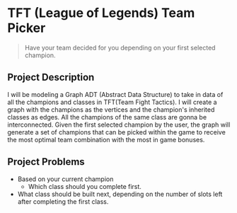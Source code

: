 # TFT (League of Legends) Team Picker

> Have your team decided for you depending on your first selected champion.

## Project Description

I will be modeling a Graph ADT (Abstract Data Structure) to take in data of all the champions and classes in TFT(Team Fight Tactics). I will create a graph with the champions as the vertices and the champion's inherited classes as edges. All the champions of the same class are gonna be interconnected. Given the first selected champion by the user, the graph will generate a set of champions that can be picked within the game to receive the most optimal team combination with the most in game bonuses.

## Project Problems

* Based on your current champion
  * Which class should you complete first.
* What class should be built next, depending on the number of slots left after completing the first class.
